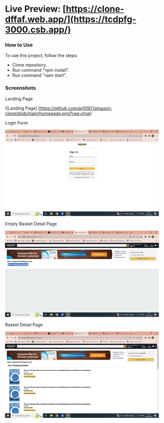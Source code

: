# Live Preview: [https://clone-dffaf.web.app/](https://tcdpfg-3000.csb.app/)

### How to Use

To use this project, follow the steps:
 - Clone repository.
 - Run command "npm install".
 - Run command "npm start".

### Screenshots

Landing Page

![Landing Page].(https://github.com/ar0097/amazon-clone/blob/main/homepage.png?raw=true)

Login Form

![Login Form](https://github.com/ar0097/amazon-clone/blob/main/loginpage.png?raw=true)

Empty Basket Detail Page

![Basket Detail Page](https://github.com/ar0097/amazon-clone/blob/main/emptybasketpage.png?raw=true)

Basket Detail Page

![Basket Detail Page](https://github.com/ar0097/amazon-clone/blob/main/basketpage.png?raw=true)

